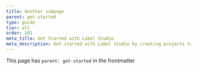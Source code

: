 ```yaml
---
title: Another subpage
parent: get-started
type: guide
tier: all
order: 101
meta_title: Get Started with Label Studio
meta_description: Get started with Label Studio by creating projects to label and annotate data for machine learning and data science models.
---
```


This page has `parent: get-started` in the frontmatter